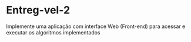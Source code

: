 # Entreg-vel-2
 Implemente uma aplicação com interface Web (Front-end) para acessar e executar os algoritmos implementados
